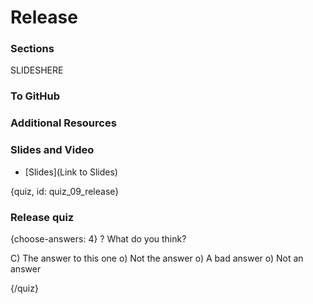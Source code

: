 
# Release

<!-- Google Slide ID -->
<!-- SLIDEID -->

<!-- Include a slide PNG with Page_ID from this Slide Deck: -->
<!-- ![](https://docs.google.com/presentation/d/SLIDEID/export/png?id=SLIDEID&pageid=PAGE_ID) -->
<!-- or use  `didactr::gs_slide_df("SLIDEID")$png_markdown` -->

### Sections

SLIDESHERE

### To GitHub

### Additional Resources

### Slides and Video

<!-- ![Release](YouTube Link) -->

  - [Slides](Link to Slides)

{quiz, id: quiz_09_release}

### Release quiz

{choose-answers: 4} 
? What do you think?


C) The answer to this one
o) Not the answer
o) A bad answer
o) Not an answer

{/quiz}
